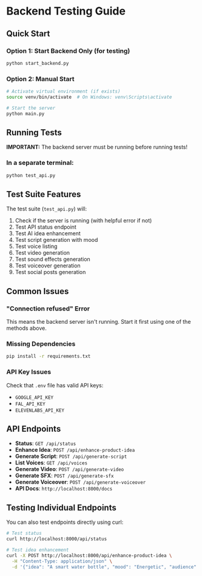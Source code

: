# Backend Testing Guide

## Quick Start

### Option 1: Start Backend Only (for testing)
```bash
python start_backend.py
```

### Option 2: Manual Start
```bash
# Activate virtual environment (if exists)
source venv/bin/activate  # On Windows: venv\Scripts\activate

# Start the server
python main.py
```

## Running Tests

**IMPORTANT:** The backend server must be running before running tests!

### In a separate terminal:
```bash
python test_api.py
```

## Test Suite Features

The test suite (`test_api.py`) will:
1. Check if the server is running (with helpful error if not)
2. Test API status endpoint
3. Test AI idea enhancement
4. Test script generation with mood
5. Test voice listing
6. Test video generation
7. Test sound effects generation
8. Test voiceover generation
9. Test social posts generation

## Common Issues

### "Connection refused" Error
This means the backend server isn't running. Start it first using one of the methods above.

### Missing Dependencies
```bash
pip install -r requirements.txt
```

### API Key Issues
Check that `.env` file has valid API keys:
- `GOOGLE_API_KEY`
- `FAL_API_KEY`
- `ELEVENLABS_API_KEY`

## API Endpoints

- **Status**: `GET /api/status`
- **Enhance Idea**: `POST /api/enhance-product-idea`
- **Generate Script**: `POST /api/generate-script`
- **List Voices**: `GET /api/voices`
- **Generate Video**: `POST /api/generate-video`
- **Generate SFX**: `POST /api/generate-sfx`
- **Generate Voiceover**: `POST /api/generate-voiceover`
- **API Docs**: `http://localhost:8000/docs`

## Testing Individual Endpoints

You can also test endpoints directly using curl:

```bash
# Test status
curl http://localhost:8000/api/status

# Test idea enhancement
curl -X POST http://localhost:8000/api/enhance-product-idea \
  -H "Content-Type: application/json" \
  -d '{"idea": "A smart water bottle", "mood": "Energetic", "audience": "Young Professionals"}'
```
